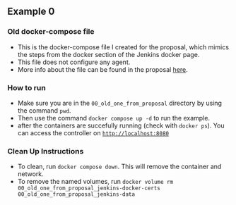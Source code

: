 ## Example 0
### Old docker-compose file 
* This is the docker-compose file I created for the proposal, which mimics the steps from the docker section of the Jenkins docker page.
* This file does not configure any agent.
* More info about the file can be found in the proposal [here](https://docs.google.com/document/d/1ZpPihadYqpAvR20rxZkTD2SVpf34E6YMzg6opU6yHAg/edit#heading=h.lntg56ljm653).
### How to run 
* Make sure you are in the `00_old_one_from_proposal` directory by using the command `pwd`. 
* Then use the command `docker compose up -d` to run the example.
* after the containers are succefully running (check with `docker ps`). You can access the controller on [`http://localhost:8080`](http://localhost:8080)
### Clean Up Instructions 
* To clean, run `docker compose down`. This will remove the container and network.
* To remove the named volumes, run `docker volume rm 00_old_one_from_proposal_jenkins-docker-certs 00_old_one_from_proposal_jenkins-data` 